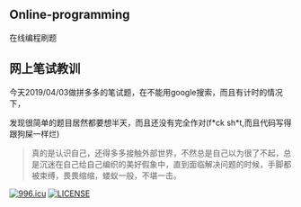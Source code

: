 ## Online-programming
在线编程刷题


## 网上笔试教训

今天2019/04/03做拼多多的笔试题，在不能用google搜索，而且有计时的情况下，

发现很简单的题目居然都要想半天，而且还没有完全作对(f\*ck sh\*t,而且代码写得跟狗屎一样烂)

> 真的是认识自己，还得多多接触外部世界，不然总是自己以为很了不起，总是沉迷在自己给自己编织的美好假象中，直到面临解决问题的时候，手脚都被束缚，畏畏缩缩，蝼蚁一般，不堪一击。











[![996.icu](https://img.shields.io/badge/link-996.icu-red.svg)](https://996.icu)
[![LICENSE](https://img.shields.io/badge/license-Anti%20996-blue.svg)](https://github.com/996icu/996.ICU/blob/master/LICENSE)